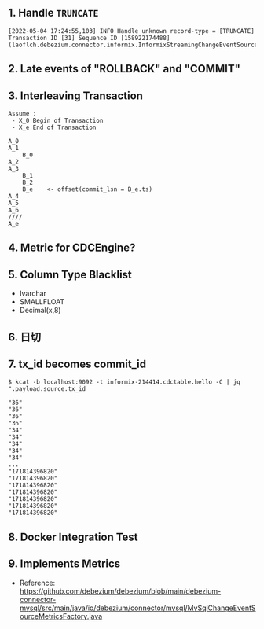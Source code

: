 
## 1. Handle `TRUNCATE`

```text
[2022-05-04 17:24:55,103] INFO Handle unknown record-type = [TRUNCATE] Transaction ID [31] Sequence ID [158922174488] (laoflch.debezium.connector.informix.InformixStreamingChangeEventSource:270)
```

## 2. Late events of "ROLLBACK" and "COMMIT"

## 3. Interleaving Transaction

```
Assume : 
 - X_0 Begin of Transaction
 - X_e End of Transaction

A_0
A_1
    B_0
A_2
A_3
    B_1
    B_2
    B_e    <- offset(commit_lsn = B_e.ts)
A_4
A_5
A_6
////
A_e
```

## 4. Metric for CDCEngine?


## 5. Column Type Blacklist

- lvarchar
- SMALLFLOAT
- Decimal(x,8)

## 6. 日切

## 7. tx_id becomes commit_id

```text
$ kcat -b localhost:9092 -t informix-214414.cdctable.hello -C | jq ".payload.source.tx_id

"36"
"36"
"36"
"36"
"34"
"34"
"34"
"34"
"34"
...
"171814396820"
"171814396820"
"171814396820"
"171814396820"
"171814396820"
"171814396820"
"171814396820"
```

## 8. Docker Integration Test

## 9. Implements Metrics

- Reference: https://github.com/debezium/debezium/blob/main/debezium-connector-mysql/src/main/java/io/debezium/connector/mysql/MySqlChangeEventSourceMetricsFactory.java
